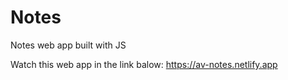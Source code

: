 # Notes
Notes web app built with JS

Watch this web app in the link balow:
https://av-notes.netlify.app
